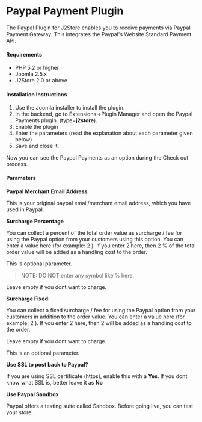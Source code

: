 # Paypal Payment Plugin

The Paypal Plugin for J2Store enables you to receive payments via Paypal Payment Gateway. This integrates the Paypal's Website Standard Payment API. 

#### Requirements 
* PHP 5.2 or higher 
* Joomla 2.5.x 
* J2Store 2.0 or above 

#### Installation Instructions 
1. Use the Joomla installer to install the plugin. 
2. In the backend, go to Extensions->Plugin Manager and open the Paypal Payments 
plugin. (type=**j2store**). 
3. Enable the plugin 
4. Enter the parameters (read the explanation about each parameter given below) 
5. Save and close it. 

Now you can see the Paypal Payments as an option during the Check out process. 

#### Parameters 
**Paypal Merchant Email Address**

This is your original paypal email/merchant email address, which you have used in Paypal. 

**Surcharge Percentage**

You can collect a percent of the total order value as surcharge / fee for using the Paypal option from your customers using this option.  You can enter a value here (for example: 2 ).  If you enter 2 here, then 2 % of the total order value will be added as a handling cost to the order.

This is optional parameter.

>NOTE: DO NOT enter any symbol like % here.

Leave empty if you dont want to charge.

**Surcharge Fixed**:

You can collect a  fixed surcharge / fee for using the Paypal option from your customers in addition to the order value.  You can enter a value here (for example: 2 ).  If you enter 2 here, then 2 will be added as a handling cost to the order.

Leave empty if you dont want to charge.

This is an optional parameter.

**Use SSL to post back to Paypal?**

If you are using SSL certificate (https), enable this with a **Yes**. If you dont know what SSL is, better leave it as **No** 

**Use Paypal Sandbox**

Paypal offers a testing suite called Sandbox. Before going live, you can test your store.